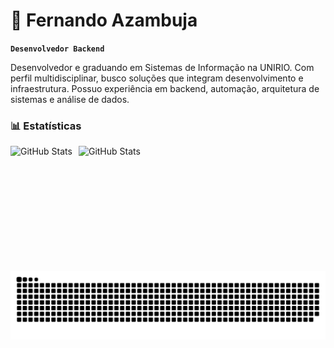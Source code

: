 # 🦖 Fernando Azambuja

**`Desenvolvedor Backend`**

Desenvolvedor e graduando em Sistemas de Informação na UNIRIO. Com perfil multidisciplinar, busco soluções que integram desenvolvimento e infraestrutura. Possuo experiência em backend, automação, arquitetura de sistemas e análise de dados.

### 📊 Estatísticas

<p>
  <img 
    align="left" 
    alt="GitHub Stats" 
    height="200" 
    style="padding-right: 10px;" 
    src="https://github-readme-stats.vercel.app/api/top-langs/?username=fezamba&theme=tokyonight&show_icons=true&hide_border=false&layout=compact&custom_title=Tecnologias&langs_count=9" 
  />

<img 
      align="left" 
      alt="GitHub Stats" 
      height="200" 
      src="https://github-readme-streak-stats.herokuapp.com/?user=fezamba&theme=tokyonight&hide_border=false&langs_count=9" 
  />

</p>

<picture>
  <source media="(prefers-color-scheme: dark)" srcset="https://raw.githubusercontent.com/fezamba/fezamba/output/github-snake-dark.svg" />
  <source media="(prefers-color-scheme: light)" srcset="https://raw.githubusercontent.com/fezamba/fezamba/output/github-snake.svg" />
  <img alt="github-snake" src="https://raw.githubusercontent.com/fezamba/fezamba/output/github-snake.svg" />
</picture>

<!-- Proudly created with GPRM ( https://gprm.itsvg.in ) -->
